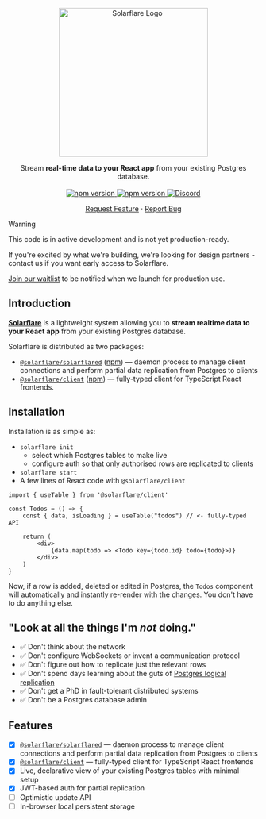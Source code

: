<p align="center">
  <a href="https://solarflarehq.com">
    <picture>
      <source media="(prefers-color-scheme: dark)" srcset="https://raw.githubusercontent.com/solarflare-dev/solarflare/main/packages/common/assets/images/solarflare_logotext_dark.png">
      <!-- TODO: Light-mode logo. -->
      <source media="(prefers-color-scheme: light)" srcset="https://raw.githubusercontent.com/solarflare-dev/solarflare/main/packages/common/assets/images/solarflare_logotext_light.png">
      <img alt="Solarflare Logo" width="300" src="https://raw.githubusercontent.com/solarflare-dev/solarflare/main/packages/common/assets/images/solarflare_logotext_light.png">
    </picture>

  </a>

  <p align="center">
    Stream <strong>real-time data to your React app</strong> from your existing Postgres database.
    <br />
    <br />
    <a href="https://www.npmjs.com/package/@solarflare/client">
        <img alt="npm version" src="https://img.shields.io/npm/v/@solarflare/solarflared.svg?style=flat&color=blue&label=solarflared" />
    </a>
    <a href="https://www.npmjs.com/package/@solarflare/client">
        <img alt="npm version" src="https://img.shields.io/npm/v/@solarflare/client.svg?style=flat&color=blue&label=client" />
    </a>
    <a href="https://discord.gg/aEYYq3na">
        <img alt="Discord" src="https://img.shields.io/discord/1263999921871126528?style=flat&color=blue&logo=discord&label=discord" />
    </a>
    <br />
    <p align="center">
    <a alt="Request Feature" href="https://discord.com/channels/1263999921871126528/1264281207785652345">Request Feature</a>
    &middot;
    <a alt="Report Bug" href="https://discord.com/channels/1263999921871126528/1264281148322877450">Report Bug</a>
    </p>
  </p>
</p>

> [!WARNING]
> This code is in active development and is not yet production-ready.
>
> If you're excited by what we're building, we're looking for design partners - contact us if you want early access to Solarflare.
>
> [Join our waitlist](https://solarflarehq.com) to be notified when we launch for production use.

## Introduction

**[Solarflare](https://solarflarehq.com)** is a lightweight system allowing you to **stream realtime data to your React app** from your existing Postgres database.

Solarflare is distributed as two packages:

- [`@solarflare/solarflared`](https://github.com/solarflare-dev/solarflare/tree/main/apps/solarflared) ([npm](https://www.npmjs.com/package/@solarflare/solarflared)) &mdash; daemon process to manage client connections and perform partial data replication from Postgres to clients
- [`@solarflare/client`](https://github.com/solarflare-dev/solarflare/tree/main/packages/client) ([npm](https://www.npmjs.com/package/@solarflare/client)) &mdash; fully-typed client for TypeScript React frontends.

## Installation

Installation is as simple as:

- `solarflare init`
  - select which Postgres tables to make live
  - configure auth so that only authorised rows are replicated to clients
- `solarflare start`
- A few lines of React code with `@solarflare/client`

```tsx
import { useTable } from '@solarflare/client'

const Todos = () => {
    const { data, isLoading } = useTable("todos") // <- fully-typed API

    return (
        <div>
            {data.map(todo => <Todo key={todo.id} todo={todo}>)}
        </div>
    )
}
```

Now, if a row is added, deleted or edited in Postgres, the `Todos` component will automatically and instantly re-render with the changes. You don't have to do anything else.

## "Look at all the things I'm _not_ doing."

- ✅ Don't think about the network
- ✅ Don't configure WebSockets or invent a communication protocol
- ✅ Don't figure out how to replicate just the relevant rows
- ✅ Don't spend days learning about the guts of [Postgres logical replication](https://www.postgresql.org/docs/current/logical-replication.html)
- ✅ Don't get a PhD in fault-tolerant distributed systems
- ✅ Don't be a Postgres database admin

## Features

- [x] [`@solarflare/solarflared`](https://github.com/solarflare-dev/solarflare/tree/main/apps/solarflared) &mdash; daemon process to manage client connections and perform partial data replication from Postgres to clients
- [x] [`@solarflare/client`](https://github.com/solarflare-dev/solarflare/tree/main/packages/client) &mdash; fully-typed client for TypeScript React frontends
- [x] Live, declarative view of your existing Postgres tables with minimal setup
- [x] JWT-based auth for partial replication
- [ ] Optimistic update API
- [ ] In-browser local persistent storage

